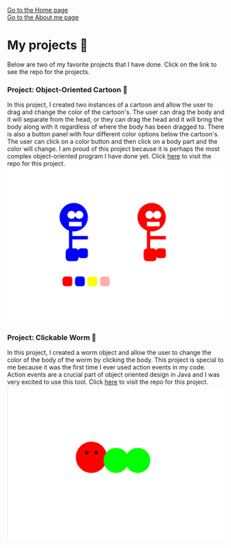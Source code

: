 [Go to the Home page](./index)
<br />
[Go to the About me page](./About)
# My projects  :raised_hands:
Below are two of my favorite projects that I have done. Click on the link to see the repo for the projects.
<br />
### Project: Object-Oriented Cartoon :eyes:
In this project, I created two instances of a cartoon and allow the user to drag and change the color of the cartoon's. The user can drag the body and it will separate from the head, or they can drag the head and it will bring the body along with it regardless of where the body has been dragged to. There is also a button panel with four different color options below the cartoon's. The user can click on a color button and then click on a body part and the color will change. I am proud of this project because it is perhaps the most complex object-oriented program I have done yet.
Click [here](https://github.com/JHandy24/Practice4SER.git) to visit the repo for this project.
![GUI cartoon](./assets/images/Cartoon.PNG)
<br />
### Project: Clickable Worm :eyes:
In this project, I created a worm object and allow the user to change the color of the body of the worm by clicking the body. This project is special to me because it was the first time I ever used action events in my code. Action events are a crucial part of object oriented design in Java and I was very excited to use this tool. Click [here](https://github.com/JHandy24/ClickityClick.git) to visit the repo for this project.
![GUI worm](./assets/images/Worm.PNG)
